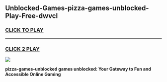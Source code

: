 
## Unblocked-Games-pizza-games-unblocked-Play-Free-dwvcl
<h3>
<a href="https://premium76.site?title=pizza-games-unblocked&ref=18A1">CLICK TO PLAY</a></h3>
<hr>

<h3>
<a href="https://premium76.site?title=pizza-games-unblocked&ref=18A1">CLICK 2 PLAY</a>
  
</h3>

<a href="https://premium76.site?title=pizza-games-unblocked&ref=18A1"><img src="https://clearcache.store/games.png"></a>


**pizza-games-unblocked games unblocked: Your Gateway to Fun and Accessible Online Gaming**
